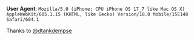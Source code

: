 **User Agent**: `Mozilla/5.0 (iPhone; CPU iPhone OS 17_7 like Mac OS X) AppleWebKit/605.1.15 (KHTML, like Gecko) Version/18.0 Mobile/15E148 Safari/604.1`
</br>

Thanks to [@dtankdempse](https://github.com/dtankdempse)
